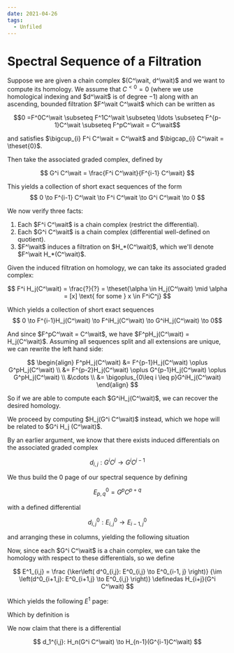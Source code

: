 ```yaml
---
date: 2021-04-26
tags: 
  - Unfiled
---
```



# Spectral Sequence of a Filtration

Suppose we are given a chain complex $(C^\wait, d^\wait)$ and we want to compute its homology. We assume that $C^{<0} = 0$ (where we use homological indexing and $d^\wait$ is of degree $-1$) along with an ascending, bounded filtration $F^\wait C^\wait$ which can be written as

$$0 =F^0C^\wait \subseteq F^1C^\wait \subseteq \ldots \subseteq F^{p-1}C^\wait \subseteq F^pC^\wait = C^\wait$$

and satisfies $\bigcup_{i} F^i C^\wait = C^\wait$ and $\bigcap_{i} C^\wait = \theset{0}$.

Then take the associated graded complex, defined by

$$
G^i C^\wait = \frac{F^i C^\wait}{F^{i-1} C^\wait}
$$

This yields a collection of short exact sequences of the form
$$
0 \to F^{i-1} C^\wait \to F^i C^\wait \to G^i C^\wait \to 0
$$

We now verify three facts:

1. Each $F^i C^\wait$ is a chain complex (restrict the differential).
2. Each $G^i C^\wait$ is a chain complex (differential well-defined on quotient).
3. $F^\wait$ induces a filtration on $H_*(C^\wait)$, which we'll denote $F^\wait H_*(C^\wait)$.

Given the induced filtration on homology, we can take its associated graded complex:

$$
F^i H_j(C^\wait) = \frac{?}{?} = \theset{\alpha \in H_j(C^\wait) \mid \alpha = [x] \text{ for some } x \in F^iC^j}
$$

Which yields a collection of short exact sequences
$$ 0 \to F^{i-1}H_j(C^\wait) \to F^iH_j(C^\wait) \to G^iH_j(C^\wait) \to 0$$

And since $F^pC^\wait = C^\wait$, we have $F^pH_j(C^\wait) = H_j(C^\wait)$. Assuming all sequences split and all extensions are unique, we can rewrite the left hand side:

$$
\begin{align}
F^pH_j(C^\wait) &= F^{p-1}H_j(C^\wait) \oplus G^pH_j(C^\wait) \\
&= F^{p-2}H_j(C^\wait) \oplus G^{p-1}H_j(C^\wait) \oplus G^pH_j(C^\wait) \\
&\cdots \\
&= \bigoplus_{0\leq i \leq p}G^iH_j(C^\wait)
\end{align}
$$

So if we are able to compute each $G^iH_j(C^\wait)$, we can recover the desired homology.

We proceed by computing $H_j(G^i C^\wait)$ instead, which we hope will be related to $G^i H_j (C^\wait)$.


By an earlier argument, we know that there exists induced differentials on the associated graded complex

$$
d_{i,j}: G^i C^j \to G^{i} C^{j-1}
$$

We thus build the 0 page of our spectral sequence by defining

$$E^0_{p,q} = G^p C^{p+q}$$

with a defined differential

$$d^0_{i,j}: E^0_{i,j} \to E^0_{i-1, j}$$

and arranging these in columns, yielding the following situation



Now, since each $G^i C^\wait$ is a chain complex, we can take the homology with respect to these differentials, so we define

$$
E^1_{i,j} = \frac
{\ker\left( d^0_{i,j}: E^0_{i,j} \to E^0_{i-1, j} \right)}
{\im \left(d^0_{i+1,j}: E^0_{i+1,j} \to E^0_{i,j} \right)} \definedas H_{i+j}(G^i C^\wait)
$$

Which yields the following $E^1$ page:



Which by definition is



We now claim that there is a differential

$$
d_1^{i,j}: H_n(G^i C^\wait) \to H_{n-1}(G^{i-1}C^\wait)
$$
